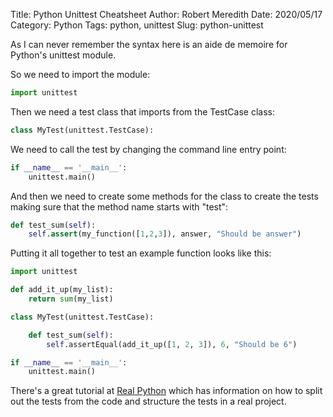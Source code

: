 Title: Python Unittest Cheatsheet
Author: Robert Meredith
Date: 2020/05/17
Category: Python
Tags: python, unittest
Slug: python-unittest

As I can never remember the syntax here is an aide de memoire for Python's unittest module.

So we need to import the module:

```python
import unittest
```

Then we need a test class that imports from the TestCase class:

```python
class MyTest(unittest.TestCase):
```

We need to call the test by changing the command line entry point:

```python
if __name__ == '__main__':
	unittest.main()
```

And then we need to create some methods for the class to create the tests making sure that the method name starts with "test":

```python
def test_sum(self):
	self.assert(my_function([1,2,3]), answer, "Should be answer")
```

Putting it all together to test an example function looks like this:

```python
import unittest

def add_it_up(my_list):
    return sum(my_list)

class MyTest(unittest.TestCase):

    def test_sum(self):
        self.assertEqual(add_it_up([1, 2, 3]), 6, "Should be 6")

if __name__ == '__main__':
    unittest.main()
```
There's a great tutorial at [Real Python](https://realpython.com/python-testing/) which has information on how to split out the tests from the code and structure the tests in a real project.